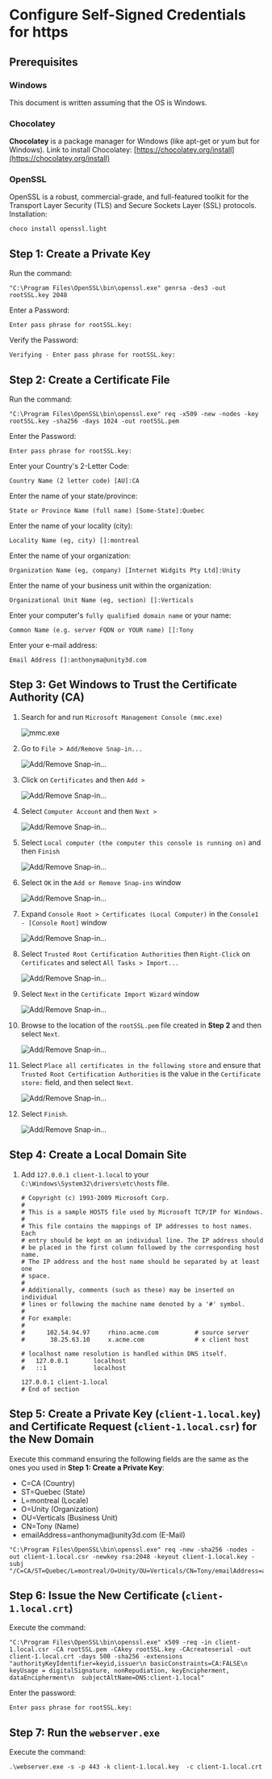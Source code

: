 # Configure Self-Signed Credentials for https

## Prerequisites

### Windows

This document is written assuming that the OS is Windows.

### Chocolatey

**Chocolatey** is a package manager for Windows (like apt-get or yum but for Windows).
Link to install Chocolatey: [https://chocolatey.org/install](https://chocolatey.org/install)

### OpenSSL

OpenSSL is a robust, commercial-grade, and full-featured toolkit for the Transport Layer Security (TLS) and Secure Sockets Layer (SSL) protocols.
Installation:

```terminal
choco install openssl.light
```

## Step 1: Create a Private Key

Run the command:

```terminal
"C:\Program Files\OpenSSL\bin\openssl.exe" genrsa -des3 -out rootSSL.key 2048
```

Enter a Password:

```terminal
Enter pass phrase for rootSSL.key:
```

Verify the Password:

```terminal
Verifying - Enter pass phrase for rootSSL.key:
```

## Step 2: Create a Certificate File

Run the command:

```terminal
"C:\Program Files\OpenSSL\bin\openssl.exe" req -x509 -new -nodes -key rootSSL.key -sha256 -days 1024 -out rootSSL.pem
```

Enter the Password:

```terminal
Enter pass phrase for rootSSL.key:
```

Enter your Country's 2-Letter Code:

```terminal
Country Name (2 letter code) [AU]:CA
```

Enter the name of your state/province:

```terminal
State or Province Name (full name) [Some-State]:Quebec
```

Enter the name of your locality (city):

```terminal
Locality Name (eg, city) []:montreal
```

Enter the name of your organization:

```terminal
Organization Name (eg, company) [Internet Widgits Pty Ltd]:Unity
```

Enter the name of your business unit within the organization:

```terminal
Organizational Unit Name (eg, section) []:Verticals
```

Enter your computer's `fully qualified domain name` or your name:

```terminal
Common Name (e.g. server FQDN or YOUR name) []:Tony
```

Enter your e-mail address:

```terminal
Email Address []:anthonyma@unity3d.com
```

## Step 3: Get Windows to Trust the Certificate Authority (CA)

1. Search for and run `Microsoft Management Console (mmc.exe)`

    ![mmc.exe](../images/https_step3_01.png)

2. Go to `File > Add/Remove Snap-in...`

    ![Add/Remove Snap-in...](../images/https_step3_02.png)

3. Click on `Certificates` and then `Add >`

    ![Add/Remove Snap-in...](../images/https_step3_03.png)

4. Select `Computer Account` and then `Next >`

    ![Add/Remove Snap-in...](../images/https_step3_04.png)

5. Select `Local computer (the computer this console is running on)` and then `Finish`

    ![Add/Remove Snap-in...](../images/https_step3_05.png)

6. Select `OK` in the `Add or Remove Snap-ins` window

    ![Add/Remove Snap-in...](../images/https_step3_06.png)

7. Expand `Console Root > Certificates (Local Computer)` in the `Console1 - [Console Root]` window

    ![Add/Remove Snap-in...](../images/https_step3_07.png)

8. Select `Trusted Root Certification Authorities` then `Right-Click` on `Certificates` and select `All Tasks > Import...`

    ![Add/Remove Snap-in...](../images/https_step3_08.png)

9. Select `Next` in the `Certificate Import Wizard` window

    ![Add/Remove Snap-in...](../images/https_step3_09.png)

10. Browse to the location of the `rootSSL.pem` file created in **Step 2** and then select `Next`.

    ![Add/Remove Snap-in...](../images/https_step3_10.png)

11. Select `Place all certificates in the following store` and ensure that `Trusted Root Certification Authorities` is the value in the `Certificate store:` field, and then select `Next`.

    ![Add/Remove Snap-in...](../images/https_step3_11.png)

12. Select `Finish`.

    ![Add/Remove Snap-in...](../images/https_step3_12.png)

## Step 4: Create a Local Domain Site

1. Add `127.0.0.1 client-1.local` to your `C:\Windows\System32\drivers\etc\hosts` file.

    ```hosts
    # Copyright (c) 1993-2009 Microsoft Corp.
    #
    # This is a sample HOSTS file used by Microsoft TCP/IP for Windows.
    #
    # This file contains the mappings of IP addresses to host names. Each
    # entry should be kept on an individual line. The IP address should
    # be placed in the first column followed by the corresponding host name.
    # The IP address and the host name should be separated by at least one
    # space.
    #
    # Additionally, comments (such as these) may be inserted on individual
    # lines or following the machine name denoted by a '#' symbol.
    #
    # For example:
    #
    #      102.54.94.97     rhino.acme.com          # source server
    #       38.25.63.10     x.acme.com              # x client host

    # localhost name resolution is handled within DNS itself.
    #   127.0.0.1       localhost
    #   ::1             localhost

    127.0.0.1 client-1.local
    # End of section

    ```

## Step 5: Create a Private Key (`client-1.local.key`) and Certificate Request (`client-1.local.csr`) for the New Domain

Execute this command ensuring the following fields are the same as the ones you used in **Step 1: Create a Private Key**:
  * C=CA (Country)
  * ST=Quebec (State)
  * L=montreal (Locale)
  * O=Unity (Organization)
  * OU=Verticals (Business Unit)
  * CN=Tony (Name)
  * email<span>Address=anthonyma@unity3d.</span>com (E-Mail)

```terminal
"C:\Program Files\OpenSSL\bin\openssl.exe" req -new -sha256 -nodes -out client-1.local.csr -newkey rsa:2048 -keyout client-1.local.key -subj "/C=CA/ST=Quebec/L=montreal/O=Unity/OU=Verticals/CN=Tony/emailAddress=anthonyma@unity3d.com"
```

## Step 6: Issue the New Certificate (`client-1.local.crt`)

Execute the command:

```terminal
"C:\Program Files\OpenSSL\bin\openssl.exe" x509 -req -in client-1.local.csr -CA rootSSL.pem -CAkey rootSSL.key -CAcreateserial -out client-1.local.crt -days 500 -sha256 -extensions "authorityKeyIdentifier=keyid,issuer\n basicConstraints=CA:FALSE\n keyUsage = digitalSignature, nonRepudiation, keyEncipherment, dataEncipherment\n  subjectAltName=DNS:client-1.local"
```

Enter the password:

```terminal
Enter pass phrase for rootSSL.key:
```

## Step 7: Run the `webserver.exe`

Execute the command:

```terminal
.\webserver.exe -s -p 443 -k client-1.local.key  -c client-1.local.crt
```